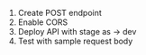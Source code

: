 

1. Create POST endpoint
2. Enable CORS
3. Deploy API with stage as -> dev
4. Test with sample request body